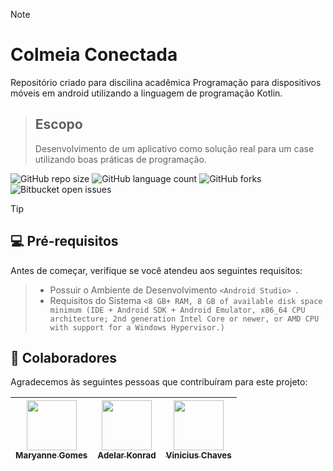 > [!NOTE]
> # Colmeia Conectada
> Repositório criado para discilina acadêmica Programação para dispositivos móveis em android utilizando a linguagem de programação Kotlin.

> ## Escopo
> Desenvolvimento de um aplicativo como solução real para um case utilizando boas práticas de programação.

![GitHub repo size](https://img.shields.io/github/repo-size/maryanneg/ProjetoAbelhaAndroid?style=for-the-badge)
![GitHub language count](https://img.shields.io/github/languages/count/maryanneg/ProjetoAbelhaAndroid?style=for-the-badge)
![GitHub forks](https://img.shields.io/github/forks/maryanneg/ProjetoAbelhaAndroid?style=for-the-badge)
![Bitbucket open issues](https://img.shields.io/github/issues/maryanneg/ProjetoAbelhaAndroid?style=for-the-badge)

> [!TIP]
> ## 💻 Pré-requisitos
>Antes de começar, verifique se você atendeu aos seguintes requisitos: 

>- Possuir o Ambiente de Desenvolvimento `<Android Studio> `.
>- Requisitos do Sistema `<8 GB+ RAM, 8 GB of available disk space minimum (IDE + Android SDK + Android Emulator, x86_64 CPU architecture; 2nd generation Intel Core or newer, or AMD CPU with support for a Windows Hypervisor.)`

## 🤝 Colaboradores

Agradecemos às seguintes pessoas que contribuíram para este projeto:

| [<img loading="lazy" src="https://avatars.githubusercontent.com/u/64758579?v=4" width=80><br><sub>Maryanne Gomes</sub>](https://github.com/maryanneg) |  [<img loading="lazy" src="https://avatars.githubusercontent.com/u/132116880?v=4" width=80><br><sub>Adelar Konrad</sub>](https://github.com/adelarkonrad) | [<img loading="lazy" src="https://avatars.githubusercontent.com/u/49620365?v=4" width=80><br><sub>Vinicius Chaves</sub>](https://github.com/vinchaves) |
| :---: | :---: | :---: |
